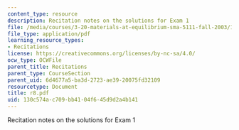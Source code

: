 ```yaml
---
content_type: resource
description: Recitation notes on the solutions for Exam 1
file: /media/courses/3-20-materials-at-equilibrium-sma-5111-fall-2003/130c574ac709bb4104f645d9d2a4b141_r8.pdf
file_type: application/pdf
learning_resource_types:
- Recitations
license: https://creativecommons.org/licenses/by-nc-sa/4.0/
ocw_type: OCWFile
parent_title: Recitations
parent_type: CourseSection
parent_uid: 6d4677a5-ba3d-2723-ae39-20075fd32109
resourcetype: Document
title: r8.pdf
uid: 130c574a-c709-bb41-04f6-45d9d2a4b141
---
```

Recitation notes on the solutions for Exam 1